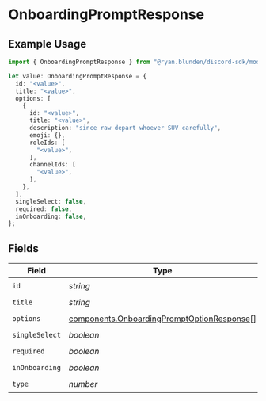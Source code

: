 # OnboardingPromptResponse

## Example Usage

```typescript
import { OnboardingPromptResponse } from "@ryan.blunden/discord-sdk/models/components";

let value: OnboardingPromptResponse = {
  id: "<value>",
  title: "<value>",
  options: [
    {
      id: "<value>",
      title: "<value>",
      description: "since raw depart whoever SUV carefully",
      emoji: {},
      roleIds: [
        "<value>",
      ],
      channelIds: [
        "<value>",
      ],
    },
  ],
  singleSelect: false,
  required: false,
  inOnboarding: false,
};
```

## Fields

| Field                                                                                                    | Type                                                                                                     | Required                                                                                                 | Description                                                                                              |
| -------------------------------------------------------------------------------------------------------- | -------------------------------------------------------------------------------------------------------- | -------------------------------------------------------------------------------------------------------- | -------------------------------------------------------------------------------------------------------- |
| `id`                                                                                                     | *string*                                                                                                 | :heavy_check_mark:                                                                                       | N/A                                                                                                      |
| `title`                                                                                                  | *string*                                                                                                 | :heavy_check_mark:                                                                                       | N/A                                                                                                      |
| `options`                                                                                                | [components.OnboardingPromptOptionResponse](../../models/components/onboardingpromptoptionresponse.md)[] | :heavy_check_mark:                                                                                       | N/A                                                                                                      |
| `singleSelect`                                                                                           | *boolean*                                                                                                | :heavy_check_mark:                                                                                       | N/A                                                                                                      |
| `required`                                                                                               | *boolean*                                                                                                | :heavy_check_mark:                                                                                       | N/A                                                                                                      |
| `inOnboarding`                                                                                           | *boolean*                                                                                                | :heavy_check_mark:                                                                                       | N/A                                                                                                      |
| `type`                                                                                                   | *number*                                                                                                 | :heavy_check_mark:                                                                                       | N/A                                                                                                      |